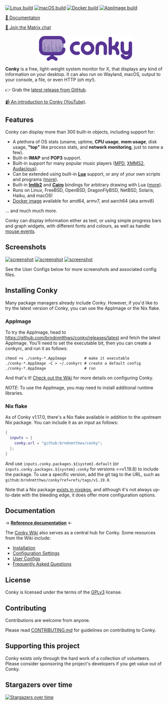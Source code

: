 [![Linux build](https://github.com/brndnmtthws/conky/actions/workflows/build-and-test-linux.yaml/badge.svg)](https://github.com/brndnmtthws/conky/actions/workflows/build-and-test-linux.yaml) [![macOS build](https://github.com/brndnmtthws/conky/actions/workflows/build-and-test-macos.yaml/badge.svg)](https://github.com/brndnmtthws/conky/actions/workflows/build-and-test-macos.yaml) [![Docker build](https://github.com/brndnmtthws/conky/actions/workflows/docker.yaml/badge.svg)](https://github.com/brndnmtthws/conky/actions/workflows/docker.yaml) [![AppImage build](https://github.com/brndnmtthws/conky/actions/workflows/publish-appimage.yml/badge.svg)](https://github.com/brndnmtthws/conky/actions/workflows/publish-appimage.yml)

[📕 Documentaton](https://conky.cc/)

[💬 Join the Matrix chat](https://matrix.to/#/#conky:frens.io)

<p align="center"><img width="300" src="data/logo/conky-logotype-horizontal-violet.png"></p>

**Conky** is a free, light-weight system monitor for X, that displays
any kind of information on your desktop. It can also run on Wayland, macOS, output
to your console, a file, or even HTTP (oh my!).

👉 Grab the [latest release from GitHub](https://github.com/brndnmtthws/conky/releases/latest).

[📹 An introduction to Conky (YouTube)](https://www.youtube.com/watch?v=bHtpLEoRKmg&t=19s).

## Features

Conky can display more than 300 built-in objects, including support for:

- A plethora of OS stats (uname, uptime, **CPU usage**, **mem
  usage**, disk usage, **"top"** like process stats, and **network
  monitoring**, just to name a few).
- Built-in **IMAP** and **POP3** support.
- Built-in support for many popular music players ([MPD][],
  [XMMS2][], [Audacious][]).
- Can be extended using built-in [**Lua**][luawiki] support, or any of your
  own scripts and programs ([more](https://github.com/brndnmtthws/conky/wiki#tutorial)).
- Built-in [**Imlib2**][imlib2] and [**Cairo**][cairo] bindings for arbitrary drawing
  with Lua ([more](https://github.com/brndnmtthws/conky/wiki/Lua)).
- Runs on Linux, FreeBSD, OpenBSD, DragonFlyBSD, NetBSD, Solaris, Haiku, and macOS!
- [Docker image](https://hub.docker.com/r/brndnmtthws/conky/) available for amd64, armv7, and aarch64 (aka armv8)

... and much much more.

Conky can display information either as text, or using simple progress bars and
graph widgets, with different fonts and colours, as well as handle [mouse events](https://github.com/brndnmtthws/conky/wiki/Mouse-Events).

## Screenshots

[![screenshot](https://github.com/brndnmtthws/conky/wiki/configs/brenden/screenshot-thumb.png)](https://raw.github.com/wiki/brndnmtthws/conky/configs/brenden/screenshot.png)
[![screenshot](https://github.com/brndnmtthws/conky/wiki/configs/ke49/screenshot-thumb.png)](https://raw.github.com/wiki/brndnmtthws/conky/configs/ke49/screenshot.png)
[![screenshot](https://github.com/brndnmtthws/conky/wiki/configs/jc/screenshot-thumb.png)](https://raw.github.com/wiki/brndnmtthws/conky/configs/jc/screenshot.png)

See the User Configs below for more screenshots and associated config files.

## Installing Conky

Many package managers already include Conky. However, if you'd like to try the
latest version of Conky, you can use the AppImage or the Nix flake.

### AppImage

To try the AppImage, head to
<https://github.com/brndnmtthws/conky/releases/latest> and fetch the latest
AppImage. You'll need to set the executable bit, then you can create a conkyrc,
and run it as follows:

```ShellSession
chmod +x ./conky-*.AppImage        # make it executable
./conky-*.AppImage -C > ~/.conkyrc # create a default config
./conky-*.AppImage                 # run
```

And that's it! [Check out the Wiki](https://github.com/brndnmtthws/conky/wiki) for more details on configuring Conky.

_NOTE_: To use the AppImage, you may need to install additional runtime libraries.

### Nix flake

As of Conky v1.17.0, there's a Nix flake available in addition to the upstream
Nix package. You can include it as an input as follows:

```nix
{
  inputs = {
    conky.url = "github:brndnmtthws/conky";
  };
}
```

And use `inputs.conky.packages.${system}.default` (or
`inputs.conky.packages.${system}.conky` for versions <=v1.19.8) to include the
package. To use a specific version, add the git tag to the URL, such as
`github:brndnmtthws/conky?ref=refs/tags/v1.19.8`.

Note that a Nix package [exists in
nixpkgs](https://github.com/NixOS/nixpkgs/blob/nixos-unstable/pkgs/os-specific/linux/conky/default.nix), and
although it's not always up-to-date with the bleeding edge, it does offer more configuration options.

## Documentation

&rarr; [**Reference documentation**](https://conky.cc/) &larr;

The [Conky Wiki](https://github.com/brndnmtthws/conky/wiki) also serves as a central hub for
Conky. Some resources from the Wiki include:

- [Installation](https://github.com/brndnmtthws/conky/wiki/Installation)
- [Configuration Settings](https://github.com/brndnmtthws/conky/wiki/Configurations)
- [User Configs](https://github.com/brndnmtthws/conky/wiki/Configs)
- [Frequently Asked Questions](https://github.com/brndnmtthws/conky/wiki/FAQ)

## License

Conky is licensed under the terms of the [GPLv3](LICENSE) license.

## Contributing

Contributions are welcome from anyone.

Please read [CONTRIBUTING.md](CONTRIBUTING.md) for guidelines on contributing to Conky.

[mpd]: https://musicpd.org/
[xmms2]: https://github.com/xmms2/wiki/wiki
[audacious]: https://audacious-media-player.org/
[luawiki]: https://en.wikipedia.org/wiki/Lua_%28programming_language%29
[imlib2]: https://docs.enlightenment.org/api/imlib2/html/
[cairo]: https://www.cairographics.org/

## Supporting this project

Conky exists only through the hard work of a collection of volunteers. Please
consider sponsoring the project's developers if you get value out of Conky.

## Stargazers over time

[![Stargazers over time](https://starchart.cc/brndnmtthws/conky.svg)](https://starchart.cc/brndnmtthws/conky)
